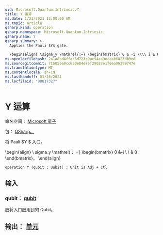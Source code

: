 ```yaml
---
uid: Microsoft.Quantum.Intrinsic.Y
title: Y 运算
ms.date: 1/23/2021 12:00:00 AM
ms.topic: article
qsharp.kind: operation
qsharp.namespace: Microsoft.Quantum.Intrinsic
qsharp.name: Y
qsharp.summary: >-
  Applies the Pauli $Y$ gate.

  \begin{align} \sigma_y \mathrel{:=} \begin{bmatrix} 0 & -i \\\\ i & 0 \end{bmatrix}. \end{align}
ms.openlocfilehash: 241a8bd4ffac3d723c9ac94aa9ecaab6823db9e8
ms.sourcegitcommit: 71605ea9cc630e84e7ef29027e1f0ea06299747e
ms.translationtype: MT
ms.contentlocale: zh-CN
ms.lasthandoff: 01/26/2021
ms.locfileid: "98817327"
---
```

# <a name="y-operation"></a>Y 运算

命名空间： [Microsoft 量子](xref:Microsoft.Quantum.Intrinsic)

包： [QSharp。](https://nuget.org/packages/Microsoft.Quantum.QSharp.Core)


将 Pauli $Y $ 入口。

\begin{align} \ sigma_y \mathrel{： =} \begin{bmatrix} 0 &-i \\ \\ & 0 \end{bmatrix}。
\end{align}

```qsharp
operation Y (qubit : Qubit) : Unit is Adj + Ctl
```


## <a name="input"></a>输入

### <a name="qubit--qubit"></a>qubit： [qubit](xref:microsoft.quantum.lang-ref.qubit)

应将入口应用到的 Qubit。



## <a name="output--unit"></a>输出： [单元](xref:microsoft.quantum.lang-ref.unit)

